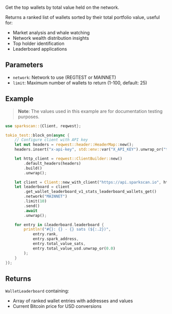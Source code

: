 Get the top wallets by total value held on the network.

Returns a ranked list of wallets sorted by their total portfolio value, useful for:
- Market analysis and whale watching
- Network wealth distribution insights
- Top holder identification
- Leaderboard applications

## Parameters

- `network`: Network to use (REGTEST or MAINNET)
- `limit`: Maximum number of wallets to return (1-100, default: 25)

## Example

> **Note**: The values used in this example are for documentation testing purposes.

```rust
use sparkscan::{Client, reqwest};

tokio_test::block_on(async {
    // Configure client with API key
    let mut headers = reqwest::header::HeaderMap::new();
    headers.insert("x-api-key", std::env::var("X_API_KEY").unwrap_or("test".to_string()).parse().unwrap());

    let http_client = reqwest::ClientBuilder::new()
        .default_headers(headers)
        .build()
        .unwrap();

    let client = Client::new_with_client("https://api.sparkscan.io", http_client);
    let leaderboard = client
        .get_wallet_leaderboard_v1_stats_leaderboard_wallets_get()
        .network("MAINNET")
        .limit(10)
        .send()
        .await
        .unwrap();

    for entry in &leaderboard.leaderboard {
        println!("#{}: {} - {} sats (${:.2})", 
            entry.rank,
            entry.spark_address,
            entry.total_value_sats,
            entry.total_value_usd.unwrap_or(0.0)
        );
    }
});
```

## Returns

`WalletLeaderboard` containing:
- Array of ranked wallet entries with addresses and values
- Current Bitcoin price for USD conversions
